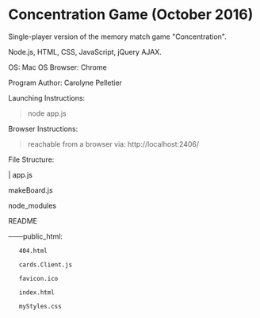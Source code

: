 # Concentration Game (October 2016)
Single-player version of the memory match game "Concentration".

Node.js, HTML, CSS, JavaScript, jQuery AJAX.

OS: Mac OS
Browser: Chrome

Program Author: Carolyne Pelletier

Launching Instructions:
> node app.js

Browser Instructions:
> reachable from a browser via: http://localhost:2406/

File Structure:

|   app.js
   
   makeBoard.js
   
   node_modules
   
   README
   
───public_html:

       404.html
       
       cards.Client.js
       
       favicon.ico
       
       index.html
       
       myStyles.css
       





